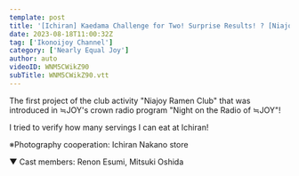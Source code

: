 ```yaml
---
template: post
title: '[Ichiran] Kaedama Challenge for Two! Surprise Results! ? [Niajoy Ramen Club 🍜]'
date: 2023-08-18T11:00:32Z
tag: ['Ikonoijoy Channel']
category: ['Nearly Equal Joy']
author: auto 
videoID: WNM5CWikZ90
subTitle: WNM5CWikZ90.vtt
---
```

The first project of the club activity "Niajoy Ramen Club" that was introduced in ≒JOY's crown radio program "Night on the Radio of ≒JOY"!

I tried to verify how many servings I can eat at Ichiran!

※Photography cooperation: Ichiran Nakano store


▼ Cast members: Renon Esumi, Mitsuki Oshida

